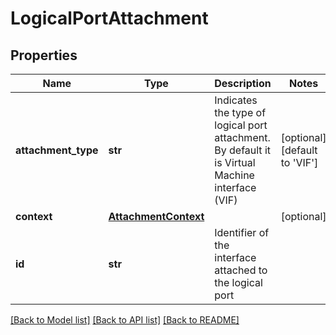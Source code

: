 # LogicalPortAttachment

## Properties
Name | Type | Description | Notes
------------ | ------------- | ------------- | -------------
**attachment_type** | **str** | Indicates the type of logical port attachment. By default it is Virtual Machine interface (VIF) | [optional] [default to 'VIF']
**context** | [**AttachmentContext**](AttachmentContext.md) |  | [optional] 
**id** | **str** | Identifier of the interface attached to the logical port | 

[[Back to Model list]](../README.md#documentation-for-models) [[Back to API list]](../README.md#documentation-for-api-endpoints) [[Back to README]](../README.md)

